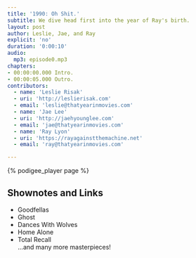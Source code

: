 ```yaml
---
title: '1990: Oh Shit.'
subtitle: We dive head first into the year of Ray's birth.
layout: post
author: Leslie, Jae, and Ray
explicit: 'no'
duration: '0:00:10'
audio:
  mp3: episode0.mp3
chapters:
- 00:00:00.000 Intro.
- 00:00:05.000 Outro.
contributors:
  - name: 'Leslie Risak'
  - uri: 'http://leslierisak.com'
  - email: 'leslie@thatyearinmovies.com'
  - name: 'Jae Lee'
  - uri: 'http://jaehyounglee.com'
  - email: 'jae@thatyearinmovies.com'
  - name: 'Ray Lyon'
  - uri: 'https://rayagainstthemachine.net'
  - email: 'ray@thatyearinmovies.com'

---
```


<!---
The filesize block above can be deleted, if your audio files are hosted within the episodes directory.
It is only necessary for hosting remotely.
-->

{% podigee_player page %}

## Shownotes and Links

* Goodfellas
* Ghost
* Dances With Wolves
* Home Alone
* Total Recall \
...and many more masterpieces!
